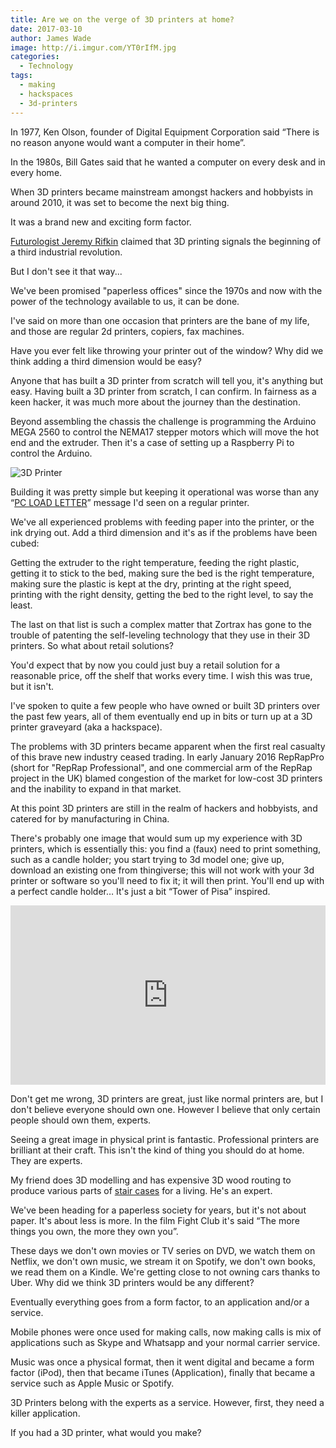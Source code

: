 ```yaml
---
title: Are we on the verge of 3D printers at home?
date: 2017-03-10
author: James Wade
image: http://i.imgur.com/YT0rIfM.jpg
categories:
  - Technology
tags:
  - making
  - hackspaces
  - 3d-printers
---
```

In 1977, Ken Olson, founder of Digital Equipment Corporation said “There is no reason anyone would want a computer in their home”.

In the 1980s, Bill Gates said that he wanted a computer on every desk and in every home.

When 3D printers became mainstream amongst hackers and hobbyists in around 2010, it was set to become the next big thing.

It was a brand new and exciting form factor.

[Futurologist Jeremy Rifkin](http://www.economist.com/node/21552901) claimed that 3D printing signals the beginning of a third industrial revolution.

But I don't see it that way...

<!--more-->

We've been promised "paperless offices" since the 1970s and now with the power of the technology available to us, it can be done.

I've said on more than one occasion that printers are the bane of my life, and those are regular 2d printers, copiers, fax machines.

Have you ever felt like throwing your printer out of the window? Why did we think adding a third dimension would be easy?

Anyone that has built a 3D printer from scratch will tell you, it's anything but easy. Having built a 3D printer from scratch, I can confirm. In fairness as a keen hacker, it was much more about the journey than the destination.

Beyond assembling the chassis the challenge is programming the Arduino MEGA 2560 to control the NEMA17 stepper motors which will move the hot end and the extruder. Then it's a case of setting up a Raspberry Pi to control the Arduino.

<img src="http://i.imgur.com/YT0rIfM.jpg" alt="3D Printer">

Building it was pretty simple but keeping it operational was worse than any “[PC LOAD LETTER](https://en.wikipedia.org/wiki/PC_LOAD_LETTER)” message I'd seen on a regular printer.

We've all experienced problems with feeding paper into the printer, or the ink drying out. Add a third dimension and it's as if the problems have been cubed:

Getting the extruder to the right temperature, feeding the right plastic, getting it to stick to the bed, making sure the bed is the right temperature, making sure the plastic is kept at the dry, printing at the right speed, printing with the right density, getting the bed to the right level, to say the least.

The last on that list is such a complex matter that Zortrax has gone to the trouble of patenting the self-leveling technology that they use in their 3D printers.
So what about retail solutions?

You'd expect that by now you could just buy a retail solution for a reasonable price, off the shelf that works every time. I wish this was true, but it isn't.

I've spoken to quite a few people who have owned or built 3D printers over the past few years, all of them eventually end up in bits or turn up at a 3D printer graveyard (aka a hackspace).

The problems with 3D printers became apparent when the first real casualty of this brave new industry ceased trading. In early January 2016 RepRapPro (short for "RepRap Professional", and one commercial arm of the RepRap project in the UK) blamed congestion of the market for low-cost 3D printers and the inability to expand in that market.

At this point 3D printers are still in the realm of hackers and hobbyists, and catered for by manufacturing in China.

There's probably one image that would sum up my experience with 3D printers, which is essentially this: you find a (faux) need to print something, such as a candle holder; you start trying to 3d model one; give up, download an existing one from thingiverse; this will not work with your 3d printer or software so you'll need to fix it; it will then print. You'll end up with a perfect candle holder… It's just a bit “Tower of Pisa” inspired.

<div style='position:relative;padding-bottom:57%'><iframe src='https://gfycat.com/ifr/FrankDisgustingGoral' frameborder='0' scrolling='no' width='100%' height='100%' style='position:absolute;top:0;left:0;' allowfullscreen></iframe></div>

Don't get me wrong, 3D printers are great, just like normal printers are, but I don't believe everyone should own one. However I believe that only certain people should own them, experts.

Seeing a great image in physical print is fantastic. Professional printers are brilliant at their craft. This isn't the kind of thing you should do at home. They are experts.

My friend does 3D modelling and has expensive 3D wood routing to produce various parts of [stair cases](http://www.stairbox.com/) for a living. He's an expert.

We've been heading for a paperless society for years, but it's not about paper. It's about less is more. In the film Fight Club it's said “The more things you own, the more they own you”.

These days we don't own movies or TV series on DVD, we watch them on Netflix, we don't own music, we stream it on Spotify, we don't own books, we read them on a Kindle. We're getting close to not owning cars thanks to Uber. Why did we think 3D printers would be any different?

Eventually everything goes from a form factor, to an application and/or a service.

Mobile phones were once used for making calls, now making calls is mix of applications such as Skype and Whatsapp and your normal carrier service.

Music was once a physical format, then it went digital and became a form factor (iPod), then that became iTunes (Application), finally that became a service such as Apple Music or Spotify.

3D Printers belong with the experts as a service. However, first, they need a killer application.

If you had a 3D printer, what would you make?